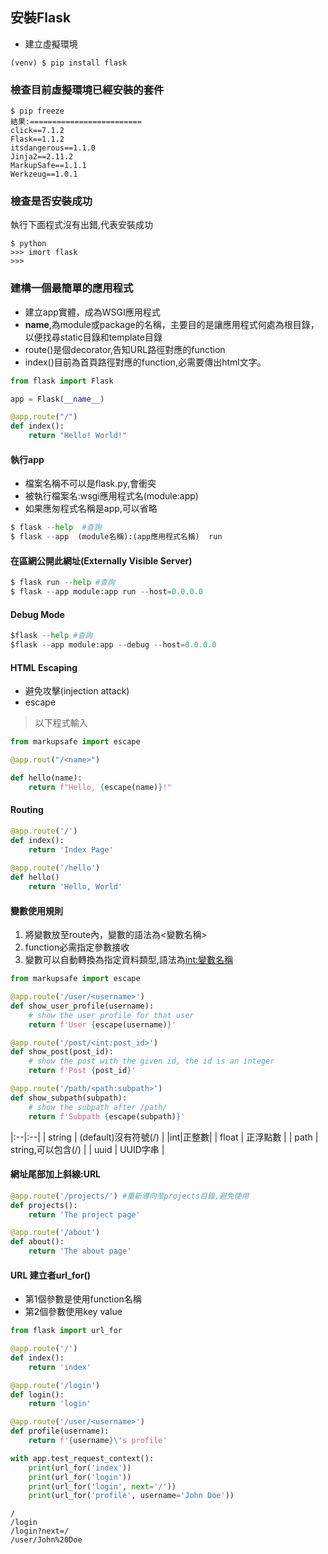 ## 安裝Flask

-  建立虛擬環境

```
(venv) $ pip install flask
```

### 檢查目前虛擬環境已經安裝的套件

```
$ pip freeze
結果:=========================
click==7.1.2
Flask==1.1.2
itsdangerous==1.1.0
Jinja2==2.11.2
MarkupSafe==1.1.1
Werkzeug==1.0.1
```

### 檢查是否安裝成功

執行下面程式沒有出錯,代表安裝成功

```
$ python
>>> imort flask
>>>
```

### 建構一個最簡單的應用程式

- 建立app實體，成為WSGI應用程式
- __name__,為module或package的名稱，主要目的是讓應用程式何處為根目錄，以便找尋static目錄和template目錄
- route()是個decorator,告知URL路徑對應的function
- index()目前為首頁路徑對應的function,必需要傳出html文字。

```python
from flask import Flask

app = Flask(__name__)

@app.route("/")
def index():
    return "Hello! World!"
```

#### 執行app
- 檔案名稱不可以是flask.py,會衝突
- 被執行檔案名:wsgi應用程式名(module:app)
- 如果應匆程式名稱是app,可以省略
  
```python
$ flask --help  #查詢
$ flask --app  (module名稱):(app應用程式名稱)  run
```

#### 在區網公開此網址(Externally Visible Server)

```python
$ flask run --help #查詢
$ flask --app module:app run --host=0.0.0.0
```

#### Debug Mode

```python
$flask --help #查詢
$flask --app module:app --debug --host=0.0.0.0
```

#### HTML Escaping
- 避免攻擊(injection attack)
- escape

> 以下程式輸入<script>alert("bed")</script>

```python
from markupsafe import escape

@app.rout("/<name>")

def hello(name):
    return f"Hello, {escape(name)}!"    
```

#### Routing

```python
@app.route('/')
def index():
	return 'Index Page'
	
@app.route('/hello')
def hello()
	return 'Hello, World'
```

#### 變數使用規則

1. 將變數放至route內，變數的語法為<變數名稱>
2. function必需指定參數接收
3. 變數可以自動轉換為指定資料類型,語法為<int:變數名稱>

```python
from markupsafe import escape

@app.route('/user/<username>')
def show_user_profile(username):
    # show the user profile for that user
    return f'User {escape(username)}'

@app.route('/post/<int:post_id>')
def show_post(post_id):
    # show the post with the given id, the id is an integer
    return f'Post {post_id}'

@app.route('/path/<path:subpath>')
def show_subpath(subpath):
    # show the subpath after /path/
    return f'Subpath {escape(subpath)}'
```

|:--|:--|
| string | (default)沒有符號(/) |
|int|正整數|
| float | 正浮點數 |
| path | string,可以包含(/) |
| uuid | UUID字串 |

#### 網址尾部加上斜線:URL

```python
@app.route('/projects/') #重新導向至projects目錄,避免使用
def projects():
    return 'The project page'

@app.route('/about')
def about():
    return 'The about page'
```

#### URL 建立者url_for()

- 第1個參數是使用function名稱
- 第2個參數使用key value

```python
from flask import url_for

@app.route('/')
def index():
    return 'index'

@app.route('/login')
def login():
    return 'login'

@app.route('/user/<username>')
def profile(username):
    return f'{username}\'s profile'

with app.test_request_context():
    print(url_for('index'))
    print(url_for('login'))
    print(url_for('login', next='/'))
    print(url_for('profile', username='John Doe'))
```

```
/
/login
/login?next=/
/user/John%20Doe
```
